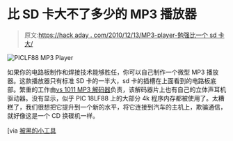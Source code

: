 # 比 SD 卡大不了多少的 MP3 播放器

> 原文:[https://hack aday . com/2010/12/13/MP3-player-勉强比一个 sd 卡大/](https://hackaday.com/2010/12/13/mp3-player-barely-larger-than-an-sd-card/)

![](../Images/b4cd1a51dde6622dc8b4dacdcdedfe22.png "PICLF88 MP3 Player")

如果你的电路板制作和焊接技术能够胜任，你可以自己制作一个微型 MP3 播放器。这款播放器只有标准 SD 卡的一半大，sd 卡的插槽在上面看到的电路板底部。繁重的工作由[vs 1011 MP3 解码器](http://www.vlsi.fi/en/products/vs1011.html)负责，该解码器片上也有自己的立体声耳机驱动器。没有显示，似乎 PIC 18LF88 上的大部分 4k 程序内存都被使用了。太糟糕了，我们很想把它提升到一个新的水平，将它连接到汽车的主机上，欺骗通信，就好像这是一个 CD 换碟机一样。

[via [被黑的小工具](http://hackedgadgets.com/2010/12/13/open-source-apple-shuffle-like-diy-mp3-player/)